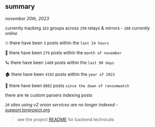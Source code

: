 
## summary
_november 20th, 2023_

currently tracking `163` groups across `299` relays & mirrors - _`108` currently online_

⏲ there have been `3` posts within the `last 24 hours`

🦈 there have been `279` posts within the `month of november`

🪐 there have been `1489` posts within the `last 90 days`

🏚 there have been `4192` posts within the `year of 2023`

🦕 there have been `8882` posts `since the dawn of ransomwatch`

there are `96` custom parsers indexing posts

_`20` sites using v2 onion services are no longer indexed - [support.torproject.org](https://support.torproject.org/onionservices/v2-deprecation/)_

> see the project [README](https://github.com/joshhighet/ransomwatch#ransomwatch--) for backend technicals
